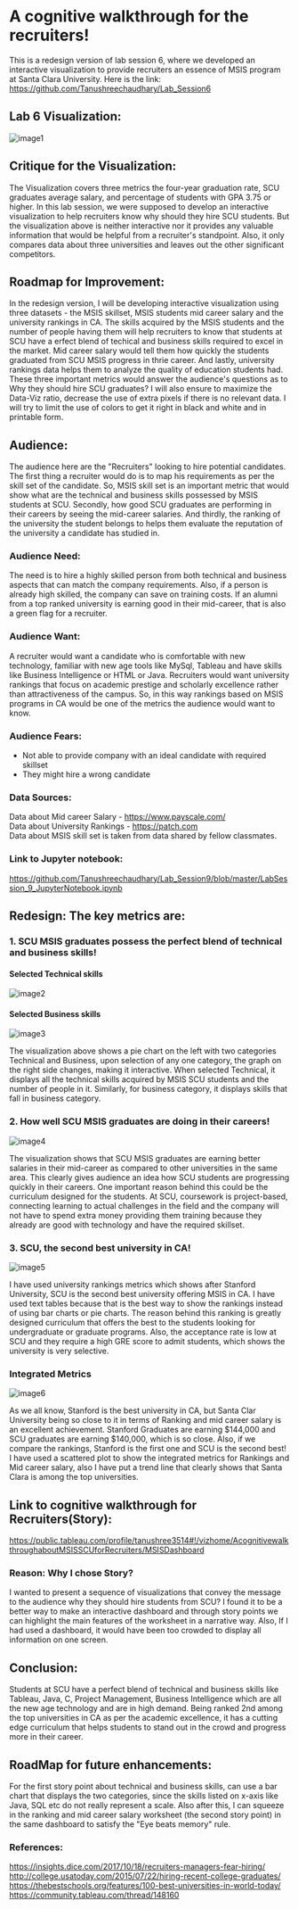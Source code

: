# A cognitive walkthrough for the recruiters!

This is a redesign version of lab session 6, where we developed an interactive visualization to provide recruiters an essence of MSIS program at Santa Clara University. Here is the link: <br />
https://github.com/Tanushreechaudhary/Lab_Session6 <br />

## Lab 6 Visualization:
![image1](https://user-images.githubusercontent.com/32077698/32917704-eb66ed46-cad4-11e7-8f9d-ab7443609123.png)

## Critique for the Visualization:
The Visualization covers three metrics the four-year graduation rate, SCU graduates average salary, and percentage of students with GPA 3.75 or higher. In this lab session, we were supposed to develop an interactive visualization to help recruiters know why should they hire SCU students. But the visualization above is neither interactive nor it provides any valuable information that would be helpful from a recruiter's standpoint. Also, it only compares data about three universities and leaves out the other significant competitors.

## Roadmap for Improvement:
In the redesign version, I will be developing interactive visualization using three datasets - the MSIS skillset, MSIS students mid career salary and the university rankings in CA. The skills acquired by the MSIS students and the number of people having them will help recruiters to know that students at SCU have a erfect blend of techical and business skills required to excel in the market. Mid career salary would tell them how quickly the students graduated from SCU MSIS progress in thrie career. And lastly, university rankings data helps them to analyze the quality of education students had. These three important metrics would answer the audience's questions as to Why they should hire SCU graduates? I will also ensure to maximize the Data-Viz ratio, decrease the use of extra pixels if there is no relevant data. I will try to limit the use of colors to get it right in black and white and in printable form.

## Audience:
The audience here are the "Recruiters" looking to hire potential candidates. The first thing a recruiter would do is to map his requirements as per the skill set of the candidate. So, MSIS skill set is an important metric that would show what are the technical and business skills possessed by MSIS students at SCU. Secondly, how good SCU graduates are performing in their careers by seeing the mid-career salaries. And thirdly, the ranking of the university the student belongs to helps them evaluate the reputation of the university a candidate has studied in.

### Audience Need:
The need is to hire a highly skilled person from both technical and business aspects that can match the company requirements. Also, if a person is already high skilled, the company can save on training costs. If an alumni from a top ranked university is earning good in their mid-career, that is also a green flag for a recruiter.

### Audience Want:
A recruiter would want a candidate who is comfortable with new technology, familiar with new age tools like MySql, Tableau and have skills like Business Intelligence or HTML or Java. Recruiters would want university rankings that focus on academic prestige and scholarly excellence rather than attractiveness of the campus. So, in this way rankings based on MSIS programs in CA would be one of the metrics the audience would want to know. 

### Audience Fears:
* Not able to provide company with an ideal candidate with required skillset
* They might hire a wrong candidate

### Data Sources:
Data about Mid career Salary - https://www.payscale.com/ <br />
Data about University Rankings - https://patch.com  <br />
Data about MSIS skill set is taken from data shared by fellow classmates. <br />

### Link to Jupyter notebook:
https://github.com/Tanushreechaudhary/Lab_Session9/blob/master/LabSession_9_JupyterNotebook.ipynb

## Redesign: The key metrics are:
### 1. SCU MSIS graduates possess the perfect blend of technical and business skills!
#### Selected Technical skills
![image2](https://user-images.githubusercontent.com/32077698/32917705-eb8228fe-cad4-11e7-833c-6a0c321dea9f.png) 

#### Selected Business skills
![image3](https://user-images.githubusercontent.com/32077698/32917706-eba30cb8-cad4-11e7-8b67-5be83006d0c4.png)

The visualization above shows a pie chart on the left with two categories Technical and Business, upon selection of any one category, the graph on the right side changes, making it interactive. When selected Technical, it displays all the technical skills acquired by MSIS SCU students and the number of people in it. Similarly, for business category, it displays skills that fall in business category. 

### 2. How well SCU MSIS graduates are doing in their careers!
![image4](https://user-images.githubusercontent.com/32077698/32917707-ebbf2f60-cad4-11e7-8b17-281084a235a7.png)

The visualization shows that SCU MSIS graduates are earning better salaries in their mid-career as compared to other universities in the same area. This clearly gives audience an idea how SCU students are progressing quickly in their careers. One important reason behind this could be the curriculum designed for the students. At SCU, coursework is project-based, connecting learning to actual challenges in the field and the company will not have to spend extra money providing them training because they already are good with technology and have the required skillset.

### 3. SCU, the second best university in CA!
![image5](https://user-images.githubusercontent.com/32077698/32917708-ebe4ba28-cad4-11e7-8a71-450a378291a7.png)

I have used university rankings metrics which shows after Stanford University, SCU is the second best university offering MSIS in CA. I have used text tables because that is the best way to show the rankings instead of using bar charts or pie charts. The reason behind this ranking is greatly designed curriculum that offers the best to the students looking for undergraduate or graduate programs. Also, the acceptance rate is low at SCU and they require a high GRE score to admit students, which shows the university is very selective.

### Integrated Metrics
![image6](https://user-images.githubusercontent.com/32077698/32983744-82c306dc-cc4e-11e7-82e0-5ddaad5404b8.png)

As we all know, Stanford is the best university in CA, but Santa Clar University being so close to it in terms of Ranking and mid career salary is an excellent achievement. Stanford Graduates are earning $144,000 and SCU graduates are earning $140,000, which is so close. Also, if we compare the rankings, Stanford is the first one and SCU is the second best! <br />
I have used a scattered plot to show the integrated metrics for Rankings and Mid career salary, also I have put a trend line that clearly shows that Santa Clara is among the top universities.

## Link to cognitive walkthrough for Recruiters(Story): <br />
https://public.tableau.com/profile/tanushree3514#!/vizhome/AcognitivewalkthroughaboutMSISSCUforRecruiters/MSISDashboard

### Reason: Why I chose Story?
I wanted to present a sequence of visualizations that convey the message to the audience why they should hire students from SCU? I found it to be a better way to make an interactive dashboard and through story points we can highlight the main features of the worksheet in a narrative way. Also, If I had used a dashboard, it would have been too crowded to display all information on one screen.

## Conclusion:
Students at SCU have a perfect blend of technical and business skills like Tableau, Java, C, Project Management, Business Intelligence which are all the new age technology and are in high demand. Being ranked 2nd among the top universities in CA as per the academic excellence, it has a cutting edge curriculum that helps students to stand out in the crowd and progress more in their career. 

## RoadMap for future enhancements:
For the first story point about technical and business skills, can use a bar chart that displays the two categories, since the skills listed on x-axis like Java, SQL etc do not really represent a scale. Also after this, I can squeeze in the ranking and mid career salary worksheet (the second story point) in the same dashboard to satisfy the "Eye beats memory" rule.

### References:
https://insights.dice.com/2017/10/18/recruiters-managers-fear-hiring/ <br />
http://college.usatoday.com/2015/07/22/hiring-recent-college-graduates/ <br />
https://thebestschools.org/features/100-best-universities-in-world-today/ <br />
https://community.tableau.com/thread/148160


